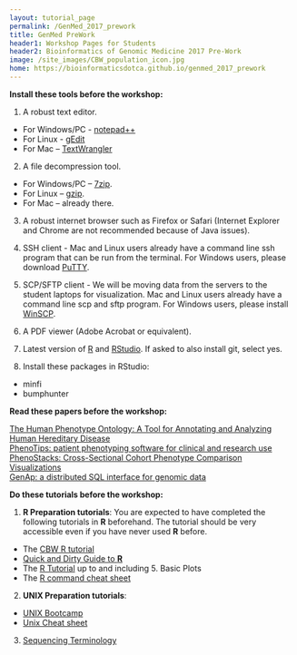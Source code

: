 ```yaml
---
layout: tutorial_page
permalink: /GenMed_2017_prework
title: GenMed PreWork
header1: Workshop Pages for Students
header2: Bioinformatics of Genomic Medicine 2017 Pre-Work
image: /site_images/CBW_population_icon.jpg
home: https://bioinformaticsdotca.github.io/genmed_2017_prework
---
```


**Install these tools before the workshop:**

1) A robust text editor.   

* For Windows/PC - [notepad++](http://notepad-plus-plus.org/)  
* For Linux - [gEdit](http://projects.gnome.org/gedit/)  
* For Mac – [TextWrangler](http://www.barebones.com/products/textwrangler/download.html)

2) A file decompression tool.  

* For Windows/PC – [7zip](http://www.7-zip.org/).  
* For Linux – [gzip](http://www.gzip.org).   
* For Mac – already there.

3) A robust internet browser such as Firefox or Safari (Internet Explorer and Chrome are not recommended because of Java issues).

4) SSH client - Mac and Linux users already have a command line ssh program that can be run from the terminal. For Windows users, please download [PuTTY](http://www.chiark.greenend.org.uk/~sgtatham/putty/download.html).  

5) SCP/SFTP client - We will be moving data from the servers to the student laptops for visualization. Mac and Linux users already have a command line scp and sftp program. For Windows users, please install [WinSCP](http://winscp.net/eng/download.php).

6) A PDF viewer (Adobe Acrobat or equivalent).

7) Latest version of [R](http://www.r-project.org/) and [RStudio](http://www.rstudio.com/).  If asked to also install git, select yes.

8) Install these packages in RStudio:

* minfi  
* bumphunter  

**Read these papers before the workshop:**

[The Human Phenotype Ontology: A Tool for Annotating and Analyzing Human Hereditary Disease](https://www.ncbi.nlm.nih.gov/pmc/articles/PMC2668030/)  
[PhenoTips: patient phenotyping software for clinical and research use](https://www.ncbi.nlm.nih.gov/pubmed/23636887)  
[PhenoStacks: Cross-Sectional Cohort Phenotype Comparison Visualizations](https://www.ncbi.nlm.nih.gov/pubmed/27514055)  
[GenAp: a distributed SQL interface for genomic data](https://bmcbioinformatics.biomedcentral.com/articles/10.1186/s12859-016-0904-1)  



**Do these tutorials before the workshop:**

1) **R Preparation tutorials**: You are expected to have completed the following tutorials in **R** beforehand. The tutorial should be very accessible even if you have never used **R** before.

* The [CBW R tutorial](http://bioinformatics-ca.github.io/CBW_R_Tutorial/)
* [Quick and Dirty Guide to **R**](http://ww2.coastal.edu/kingw/statistics/R-tutorials/text/quick&dirty_R.txt)  
* The [R Tutorial](http://www.cyclismo.org/tutorial/R/) up to and including 5. Basic Plots
* The [R command cheat sheet](../../resources/R_Short-refcard.pdf)

2) **UNIX Preparation tutorials**:  

* [UNIX Bootcamp](http://rik.smith-unna.com/command_line_bootcamp/?id=9xnbkx6eaof)
* [Unix Cheat sheet](http://www.rain.org/~mkummel/unix.html) 

3) [Sequencing Terminology](http://www.ncbi.nlm.nih.gov/projects/genome/glossary.shtml)
